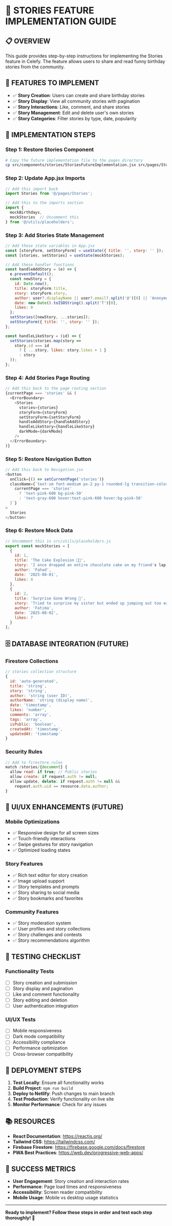 # 🚀 STORIES FEATURE IMPLEMENTATION GUIDE

## 📋 **OVERVIEW**
This guide provides step-by-step instructions for implementing the Stories feature in Celefy. The feature allows users to share and read funny birthday stories from the community.

## 🎯 **FEATURES TO IMPLEMENT**
- ✅ **Story Creation**: Users can create and share birthday stories
- ✅ **Story Display**: View all community stories with pagination
- ✅ **Story Interactions**: Like, comment, and share stories
- ✅ **Story Management**: Edit and delete user's own stories
- ✅ **Story Categories**: Filter stories by type, date, popularity

## 🔧 **IMPLEMENTATION STEPS**

### **Step 1: Restore Stories Component**
```bash
# Copy the future implementation file to the pages directory
cp src/components/stories/StoriesFutureImplementation.jsx src/pages/Stories.jsx
```

### **Step 2: Update App.jsx Imports**
```javascript
// Add this import back
import Stories from '@/pages/Stories';

// Add this to the imports section
import {
  mockBirthdays,
  mockStories  // Uncomment this
} from '@/utils/placeholders';
```

### **Step 3: Add Stories State Management**
```javascript
// Add these state variables in App.jsx
const [storyForm, setStoryForm] = useState({ title: '', story: '' });
const [stories, setStories] = useState(mockStories);

// Add these handler functions
const handleAddStory = (e) => {
  e.preventDefault();
  const newStory = {
    id: Date.now(),
    title: storyForm.title,
    story: storyForm.story,
    author: user?.displayName || user?.email?.split('@')[0] || 'Anonymous',
    date: new Date().toISOString().split('T')[0],
    likes: 0
  };
  setStories([newStory, ...stories]);
  setStoryForm({ title: '', story: '' });
};

const handleLikeStory = (id) => {
  setStories(stories.map(story => 
    story.id === id 
      ? { ...story, likes: story.likes + 1 }
      : story
  ));
};
```

### **Step 4: Add Stories Page Routing**
```javascript
// Add this back to the page routing section
{currentPage === 'stories' && (
  <ErrorBoundary>
    <Stories 
      stories={stories}
      storyForm={storyForm}
      setStoryForm={setStoryForm}
      handleAddStory={handleAddStory}
      handleLikeStory={handleLikeStory}
      darkMode={darkMode}
    />
  </ErrorBoundary>
)}
```

### **Step 5: Restore Navigation Button**
```javascript
// Add this back to Navigation.jsx
<button
  onClick={() => setCurrentPage('stories')}
  className={`text-sm font-medium px-2 py-1 rounded-lg transition-colors ${
    currentPage === 'stories' 
      ? 'text-pink-600 bg-pink-50' 
      : 'text-gray-600 hover:text-pink-600 hover:bg-pink-50'
  }`}
>
  Stories
</button>
```

### **Step 6: Restore Mock Data**
```javascript
// Uncomment this in src/utils/placeholders.js
export const mockStories = [
  {
    id: 1,
    title: 'The Cake Explosion 🎂💥',
    story: 'I once dropped an entire chocolate cake on my friend's lap while singing happy birthday.',
    author: 'Fahad',
    date: '2025-08-01',
    likes: 4
  },
  {
    id: 2,
    title: 'Surprise Gone Wrong 😬',
    story: 'Tried to surprise my sister but ended up jumping out too early and scared the dog instead!',
    author: 'Fatima',
    date: '2025-08-02',
    likes: 7
  }
];
```

## 🗄️ **DATABASE INTEGRATION (FUTURE)**

### **Firestore Collections**
```javascript
// stories collection structure
{
  id: 'auto-generated',
  title: 'string',
  story: 'string',
  author: 'string (user ID)',
  authorName: 'string (display name)',
  date: 'timestamp',
  likes: 'number',
  comments: 'array',
  tags: 'array',
  isPublic: 'boolean',
  createdAt: 'timestamp',
  updatedAt: 'timestamp'
}
```

### **Security Rules**
```javascript
// Add to firestore.rules
match /stories/{document} {
  allow read: if true; // Public stories
  allow create: if request.auth != null;
  allow update, delete: if request.auth != null && 
    request.auth.uid == resource.data.author;
}
```

## 🎨 **UI/UX ENHANCEMENTS (FUTURE)**

### **Mobile Optimizations**
- ✅ Responsive design for all screen sizes
- ✅ Touch-friendly interactions
- ✅ Swipe gestures for story navigation
- ✅ Optimized loading states

### **Story Features**
- ✅ Rich text editor for story creation
- ✅ Image upload support
- ✅ Story templates and prompts
- ✅ Story sharing to social media
- ✅ Story bookmarks and favorites

### **Community Features**
- ✅ Story moderation system
- ✅ User profiles and story collections
- ✅ Story challenges and contests
- ✅ Story recommendations algorithm

## 🧪 **TESTING CHECKLIST**

### **Functionality Tests**
- [ ] Story creation and submission
- [ ] Story display and pagination
- [ ] Like and comment functionality
- [ ] Story editing and deletion
- [ ] User authentication integration

### **UI/UX Tests**
- [ ] Mobile responsiveness
- [ ] Dark mode compatibility
- [ ] Accessibility compliance
- [ ] Performance optimization
- [ ] Cross-browser compatibility

## 🚀 **DEPLOYMENT STEPS**

1. **Test Locally**: Ensure all functionality works
2. **Build Project**: `npm run build`
3. **Deploy to Netlify**: Push changes to main branch
4. **Test Production**: Verify functionality on live site
5. **Monitor Performance**: Check for any issues

## 📚 **RESOURCES**

- **React Documentation**: https://reactjs.org/
- **Tailwind CSS**: https://tailwindcss.com/
- **Firebase Firestore**: https://firebase.google.com/docs/firestore
- **PWA Best Practices**: https://web.dev/progressive-web-apps/

## 🎯 **SUCCESS METRICS**

- **User Engagement**: Story creation and interaction rates
- **Performance**: Page load times and responsiveness
- **Accessibility**: Screen reader compatibility
- **Mobile Usage**: Mobile vs desktop usage statistics

---

**Ready to implement? Follow these steps in order and test each step thoroughly! 🚀**
